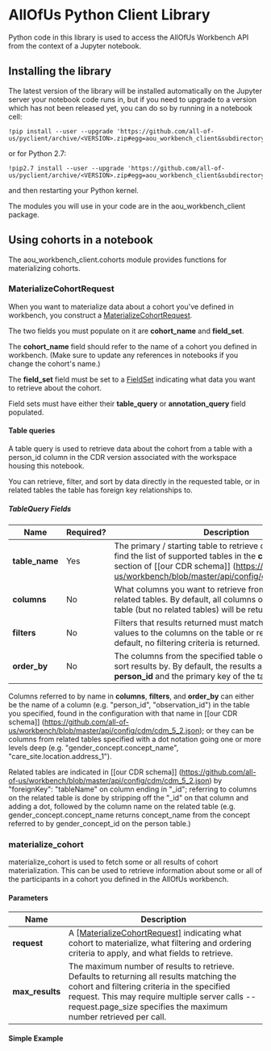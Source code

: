 # AllOfUs Python Client Library

Python code in this library is used to access the AllOfUs Workbench API from
the context of a Jupyter notebook. 

## Installing the library

The latest version of the library will be installed automatically on the Jupyter
server your notebook code runs in, but if you need to upgrade to a version which 
has not been released yet, you can do so by running in a notebook cell:

```
!pip install --user --upgrade 'https://github.com/all-of-us/pyclient/archive/<VERSION>.zip#egg=aou_workbench_client&subdirectory=py'
```

or for Python 2.7:

```
!pip2.7 install --user --upgrade 'https://github.com/all-of-us/pyclient/archive/<VERSION>.zip#egg=aou_workbench_client&subdirectory=py'
```

and then restarting your Python kernel.

The modules you will use in your code are in the aou_workbench_client package.

## Using cohorts in a notebook

The aou_workbench_client.cohorts module provides functions for materializing cohorts.

### MaterializeCohortRequest

When you want to materialize data about a cohort you've defined in workbench, you construct
a [MaterializeCohortRequest](swagger_docs/MaterializeCohortRequest.md). 

The two fields you must populate on it are **cohort_name** and **field_set**.

The **cohort_name** field should refer to the name of a cohort you defined in workbench.
(Make sure to update any references in notebooks if you change the cohort's name.)

The **field_set** field must be set to a [FieldSet](swagger_docs/FieldSet.md)
indicating what data you want to retrieve about the cohort. 

Field sets must have either their **table_query** or **annotation_query** field
populated.

#### Table queries

A table query is used to retrieve data about the cohort from a table with 
a person_id column in the CDR version associated with the workspace housing 
this notebook. 

You can retrieve, filter, and sort by data directly in the requested table, 
or in related tables the table has foreign key relationships to.

##### TableQuery Fields

Name | Required? | Description
---- | --------- | -----------
**table_name**|Yes|The primary / starting table to retrieve data from. You can find the list of supported tables in the **cohortTables** section of [[our CDR schema]] (https://github.com/all-of-us/workbench/blob/master/api/config/cdm/cdm_5_2.json).
**columns**|No|What columns you want to retrieve from the table or related tables. By default, all columns on the specified table (but no related tables) will be returned.
**filters**|No|Filters that results returned must match based on matching values to the columns on the table or related tables.  By default, no filtering criteria is returned.
**order_by**|No|The columns from the specified table or related tables to sort results by. By default, the results are sorted by **person_id** and the primary key of the table you specified.

Columns referred to by name in **columns**, **filters**, and **order_by** can either
be the name of a column (e.g. "person_id", "observation_id") in the table you specified, 
found in the configuration with that name in 
[[our CDR schema]] (https://github.com/all-of-us/workbench/blob/master/api/config/cdm/cdm_5_2.json);
or they can be columns from related tables specified with a dot notation going one
or more levels deep (e.g. "gender_concept.concept_name", "care_site.location.address_1").

Related tables are indicated in [[our CDR schema]] (https://github.com/all-of-us/workbench/blob/master/api/config/cdm/cdm_5_2.json)
by "foreignKey": "tableName" on column ending in "_id";
referring to columns on the related table is done by stripping off the "_id" on that column
and adding a dot, followed by the column name on the related table (e.g. gender_concept.concept_name
returns concept_name from the concept referred to by gender_concept_id on the person table.)
 



### materialize_cohort

materialize_cohort is used to fetch some or all results of cohort materialization.
This can be used to retrieve information about some or all of the participants in a
cohort you defined in the AllOfUs workbench.

#### Parameters 
Name | Description
---------- | --------  
**request** | A [[MaterializeCohortRequest]](swagger_docs/MaterializeCohortRequest.md) indicating what cohort to materialize, what filtering and ordering criteria to apply, and what fields to retrieve.
**max_results** | The maximum number of results to retrieve. Defaults to returning all results matching the cohort and filtering criteria in the specified request. This may require multiple server calls -- request.page_size specifies the maximum number retrieved per call.  
 
#### Simple Example



